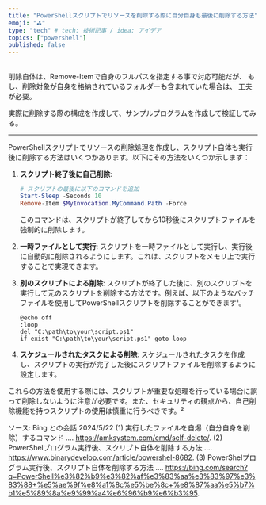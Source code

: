 ```yaml
---
title: "PowerShellスクリプトでリソースを削除する際に自分自身も最後に削除する方法"
emoji: "⛳"
type: "tech" # tech: 技術記事 / idea: アイデア
topics: ["powershell"]
published: false
---
```

##

削除自体は、Remove-Itemで自身のフルパスを指定する事で対応可能だが、
もし、削除対象が自身を格納されているフォルダーも含まれていた場合は、
工夫が必要。

実際に削除する際の構成を作成して、サンプルプログラムを作成して検証してみる。

-----

PowerShellスクリプトでリソースの削除処理を作成し、スクリプト自体も実行後に削除する方法はいくつかあります。以下にその方法をいくつか示します：

1. **スクリプト終了後に自己削除**:
   ```powershell
   # スクリプトの最後に以下のコマンドを追加
   Start-Sleep -Seconds 10
   Remove-Item $MyInvocation.MyCommand.Path -Force
   ```
   このコマンドは、スクリプトが終了してから10秒後にスクリプトファイルを強制的に削除します。

2. **一時ファイルとして実行**:
   スクリプトを一時ファイルとして実行し、実行後に自動的に削除されるようにします。これは、スクリプトをメモリ上で実行することで実現できます。

3. **別のスクリプトによる削除**:
   スクリプトが終了した後に、別のスクリプトを実行して元のスクリプトを削除する方法です。例えば、以下のようなバッチファイルを使用してPowerShellスクリプトを削除することができます¹。

   ```batch
   @echo off
   :loop
   del "C:\path\to\your\script.ps1"
   if exist "C:\path\to\your\script.ps1" goto loop
   ```

4. **スケジュールされたタスクによる削除**:
   スケジュールされたタスクを作成し、スクリプトの実行が完了した後にスクリプトファイルを削除するように設定します。

これらの方法を使用する際には、スクリプトが重要な処理を行っている場合に誤って削除しないように注意が必要です。また、セキュリティの観点から、自己削除機能を持つスクリプトの使用は慎重に行うべきです。²

ソース: Bing との会話 2024/5/22
(1) 実行したファイルを自爆（自分自身を削除）するコマンド .... https://amksystem.com/cmd/self-delete/.
(2) PowerShelプログラム実行後、スクリプト自体を削除する方法 .... https://www.binarydevelop.com/article/powershel-8682.
(3) PowerShelプログラム実行後、スクリプト自体を削除する方法 .... https://bing.com/search?q=PowerShell%e3%82%b9%e3%82%af%e3%83%aa%e3%83%97%e3%83%88+%e5%ae%9f%e8%a1%8c%e5%be%8c+%e8%87%aa%e5%b7%b1%e5%89%8a%e9%99%a4%e6%96%b9%e6%b3%95.